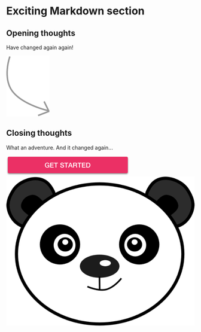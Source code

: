 # Exciting Markdown section

## Opening thoughts

Have changed again again!

![image](./try-it-out-arrow_renamed.svg)

## Closing thoughts

What an adventure. And it changed again...

![image](./images/btn_get_started_renamed_again.png)
![image](./images/pico_renamed.png)
